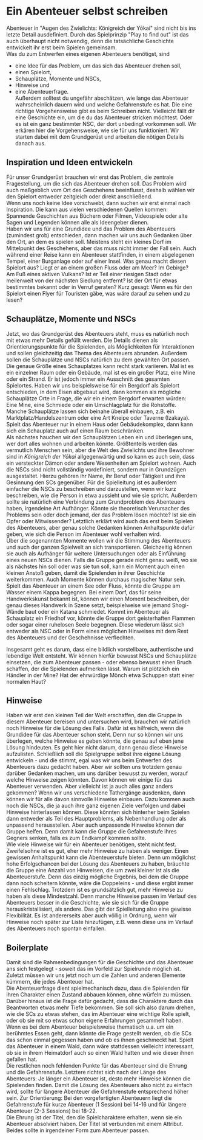 # Ein Abenteuer selbst schreiben

Abenteuer in "Augen des Zwielichts: Königreich der Yōkai" sind nicht bis ins letzte Detail ausdefiniert. Durch das Spielprinzip "Play to find out" ist das auch überhaupt nicht notwendig, denn die tatsächliche Geschichte entwickelt ihr erst beim Spielen gemeinsam.  
Was du zum Entwerfen eines eigenen Abenteuers benötigst, sind  

 - eine Idee für das Problem, um das sich das Abenteuer drehen soll,  
 - einen Spielort,  
 - Schauplätze, Momente und NSCs,  
 - Hinweise und  
 - eine Abenteuerfrage.  
Außerdem solltest du ungefähr abschätzen, wie lange das Abenteuer wahrscheinlich dauern wird und welche Gefahrenstufe es hat. 
Die eine richtige Vorgehensweise gibt es beim Schreiben nicht. Vielleicht fällt dir eine Geschichte ein, um die du das Abenteuer stricken möchtest. Oder es ist ein ganz bestimmter NSC, der dort unbedingt vorkommen soll. Wir erkären hier die Vorgehensweise, wie sie für uns funktioniert. Wir starten dabei mit dem Grundgerüst und arbeiten die nötigen Details danach aus. 

## Inspiration und Ideen entwickeln

Für unser Grundgerüst brauchen wir erst das Problem, die zentrale Fragestellung, um die sich das Abenteuer drehen soll. Das Problem wird auch maßgeblich vom Ort des Geschehens beeinflusst, deshalb wählen wir den Spielort entweder zeitgleich oder direkt anschließend.  
Wenn uns noch keine Idee vorschwebt, dann suchen wir erst einmal nach Inspiration. Die kann aus vielen verschiedenen Quellen kommen: Spannende Geschichten aus Büchern oder Filmen, Videospiele oder alte Sagen und Legenden können alle als Ideengeber dienen.  
Haben wir uns für eine Grundidee und das Problem des Abenteuers (zumindest grob) entschieden, dann machen wir uns auch Gedanken über den Ort, an dem es spielen soll. Meistens steht ein kleines Dorf im Mittelpunkt des Geschehens, aber das muss nicht immer der Fall sein. Auch während einer Reise kann ein Abenteuer stattfinden, in einem abgelegenen Tempel, einer Burganlage oder auf einer Insel. Was genau macht diesen Spielort aus? Liegt er an einem großen Fluss oder am Meer? Im Gebirge? Am Fuß eines aktiven Vulkans? Ist er Teil einer riesigen Stadt oder meilenweit von der nächsten Siedlung entfernt? Ist der Ort für etwas bestimmtes bekannt oder in Verruf geraten? Kurz gesagt: Wenn es für den Spielort einen Flyer für Touristen gäbe, was wäre darauf zu sehen und zu lesen?

## Schauplätze, Momente und NSCs

Jetzt, wo das Grundgerüst des Abenteuers steht, muss es natürlich noch mit etwas mehr Details gefüllt werden. Die Details dienen als Orientierungspunkte für die Spielenden, als Möglichkeiten für Interaktionen und sollen gleichzeitig das Thema des Abenteuers abrunden. Außerdem sollen die Schauplätze und NSCs natürlich zu dem gewählten Ort passen.  
Die genaue Größe eines Schauplatzes kann recht stark variieren. Mal ist es ein einzelner Raum oder ein Gebäude, mal ist es ein großer Platz, eine Mine oder ein Strand. Er ist jedoch immer ein Ausschnitt des gesamten Spielortes. Haben wir uns beispielsweise für ein Bergdorf als Spielort entschieden, in dem Eisen abgebaut wird, dann kommen als mögliche Schauplätze Orte in Frage, die wir ein einem Bergdorf erwarten würden: Eine Mine, eine Schmiede oder ein Umschlagplatz für die Rohstoffe. Manche Schauplätze lassen sich beinahe überall einbauen, z.B. ein Marktplatz/Handelszentrum oder eine Art Kneipe oder Taverne (Izakaya). Spielt das Abenteuer nur in einem Haus oder Gebäudekomplex, dann kann sich ein Schauplatz auch auf einen Raum beschränken.  
Als nächstes hauchen wir den Schauplätzen Leben ein und überlegen uns, wer dort alles wohnen und arbeiten könnte. Größtenteils werden das vermutlich Menschen sein, aber die Welt des Zwielichts und ihre Bewohner sind in *Königreich der Yōkai* allgegenwärtig und so kann es auch sein, dass ein versteckter Dämon oder andere Wesenheiten am Spielort wohnen. Auch die NSCs sind nicht vollständig vordefiniert, sondern nur in Grundzügen ausgestaltet. Hierzu gehören ihr Name, ihr Beruf oder Tätigkeit und ihre Gesinnung den SCs gegenüber. Für die Spielleitung ist es außerdem einfacher die NSCs zu beschreiben und darzustellen, wenn wir kurz beschreiben, wie die Person in etwa aussieht und wie sie spricht. Außerdem sollte sie natürlich eine Verbindung zum Grundproblem des Abenteuers haben, irgendeine Art Aufhänger. Könnte sie theoretisch Verursacher des Problems sein oder doch jemand, der das Problem lösen möchte? Ist sie ein Opfer oder Mitwissender? Letztlich erklärt wird auch das erst beim Spielen des Abenteuers, aber genau solche Gedanken können Anhaltspunkte dafür geben, wie sich die Person im Abenteuer wohl verhalten wird.  
Über die sogenannten Momente wollen wir die Stimmung des Abenteuers und auch der ganzen Spielwelt an sich transportieren. Gleichzeitig können sie auch als Aufhänger für weitere Untersuchungen oder als Einführung eines neuen NSCs dienen. Falls die Gruppe gerade nicht genau weiß, wo sie als nächstes hin soll oder was sie tun soll, kann ein Moment auch einen kleinen Anstoß geben, damit die Spielenden in ihrer Geschichte weiterkommen. Auch Momente können durchaus magischer Natur sein. Spielt das Abenteuer an einem See oder Fluss, könnte die Gruppe am Wasser einem Kappa begegnen. Bei einem Dorf, das für seine Handwerkskunst bekannt ist, können wir einen Moment beschreiben, der genau dieses Handwerk in Szene setzt, beispielweise wie jemand Shogi-Wände baut oder ein Katana schmiedet. Kommt im Abenteuer als Schauplatz ein Friedhof vor, könnte die Gruppe dort geisterhaften Flammen oder sogar einer ruhelosen Seele begegnen. Diese wiederum lässt sich entweder als NSC oder in Form eines möglichen Hinweises mit dem Rest des Abenteuers und der Geschehnisse verflechten.  

Insgesamt geht es darum, dass eine bildlich vorstellbare, authentische und lebendige Welt entsteht. Wir können hierfür bewusst NSCs und Schauplätze einsetzen, die zum Abenteuer passen - oder ebenso bewusst einen Bruch schaffen, der die Spielenden aufmerken lässt. Warum ist plötzlich ein Händler in der Mine? Hat der ehrwürdige Mönch etwa Schuppen statt einer normalen Haut? 


## Hinweise

Haben wir erst den kleinen Teil der Welt erschaffen, den die Gruppe in diesem Abenteuer bereisen und untersuchen wird, brauchen wir natürlich noch Hinweise für die Lösung des Falls. Dafür ist es hilfreich, wenn die Grundidee für das Abenteuer schon steht. Denn nur so können wir uns überlegen, welche Hinweise es geben könnte, die genau auf eben jene Lösung hindeuten. Es geht hier nicht darum, dann genau diese Hinweise aufzulisten. Schließlich soll die Spielgruppe selbst ihre eigene Lösung entwickeln - und die stimmt, egal was wir uns beim Entwerfen des Abenteuers dazu gedacht haben. Aber wir sollten uns trotzdem genau darüber Gedanken machen, um uns darüber bewusst zu werden, worauf welche Hinweise zeigen könnten. Davon können wir einige für das Abenteuer verwenden. Aber vielleicht ist ja auch alles ganz anders gekommen? Wenn wir uns verschiedene Tathergänge ausdenken, dann können wir für alle davon sinnvolle Hinweise einbauen. Dazu kommen auch noch die NSCs, die ja auch ihre ganz eigenen Ziele verfolgen und dabei Hinweise hinterlassen können. Diese könnten sich hinterher beim Spielen dann entweder als Teil des Hauptproblems, als Nebenhandlung oder als unpassend herausstellen. Aber auch unpassende Hinweise können der Gruppe helfen. Denn damit kann die Gruppe die Gefahrenstufe ihres Gegners senken, falls es zum Endkampf kommen sollte.  
Wie viele Hinweise wir für ein Abenteuer benötigen, steht nicht fest. Zweifelsohne ist es gut, eher mehr Hinweise zu haben als weniger. Einen gewissen Anhaltspunkt kann die Abenteuerstufe bieten. Denn um möglichst hohe Erfolgschancen bei der Lösung des Abenteuers zu haben, bräuchte die Gruppe eine Anzahl von Hinweisen, die um zwei kleiner ist als die Abenteuerstufe. Denn das einzig mögliche Ergebnis, bei dem die Gruppe dann noch scheitern könnte, wäre die Doppeleins - und diese ergibt immer einen Fehlschlag. Trotzdem ist es grundsätzlich gut, mehr Hinweise zu haben als diese Mindestzahl. Denn manche Hinweise passen im Verlauf des Abenteuers besser in die Geschichte, wie sie sich für die Gruppe herauskristallisiert, als andere. Das gibt der Spielleitung also eine gewisse Flexibilität. Es ist andererseits aber auch völlig in Ordnung, wenn wir Hinweise noch später zur Liste hinzufügen, z.B. wenn diese uns im Verlauf des Abenteuers noch spontan einfallen.


## Boilerplate

Damit sind die Rahmenbedingungen für die Geschichte und das Abenteuer ans sich festgelegt - soweit das im Vorfeld zur Spielrunde möglich ist. Zuletzt müssen wir uns jetzt noch um die Zahlen und anderen Elemente kümmern, die jedes Abenteuer hat.  
Die Abenteuerfrage dient spielmechanisch dazu, dass die Spielenden für ihren Charakter einen Zustand abbauen können, ohne würfeln zu müssen. Darüber hinaus ist die Frage dafür gedacht, dass die Charaktere durch das Beantworten etwas mehr Tiefe bekommen. Sie soll sich also darum drehen, wie die SCs zu etwas stehen, das im Abenteuer eine wichtige Rolle spielt, oder ob sie mit so etwas schon eigene Erfahrungen gesammelt haben. Wenn es bei dem Abenteuer beispielsweise thematisch u.a. um ein berühmtes Essen geht, dann könnte die Frage gestellt werden, ob die SCs das schon einmal gegessen haben und ob es ihnen geschmeckt hat. Spielt das Abenteuer in einem Wald, dann wäre stattdessen vielleicht interessant, ob sie in ihrem Heimatdorf auch so einen Wald hatten und wie dieser ihnen gefallen hat.  
Die restlichen noch fehlenden Punkte für das Abenteuer sind die Ehrung und die Gefahrenstufe. Letztere richtet sich nach der Länge des Abenteuers: Je länger ein Abenteuer ist, desto mehr Hinweise können die Spielenden finden. Damit die Lösung des Abenteuers also nicht zu einfach wird, sollte für längere Abenteuer die Gefahrenstufe entsprechend höher sein. Zur Orientierung: Bei den vorgefertigten Abenteuern liegt die Gefahrenstufe für kurze Abenteuer (1 Session) bei 14-16 und für längere Abenteuer (2-3 Sessions) bei 18-22.  
Die Ehrung ist der Titel, den die Spielcharaktere erhalten, wenn sie ein Abenteuer absolviert haben. Der Titel ist verbunden mit einem Attribut. Beides sollte in irgendeiner Form zum Abenteuer passen. 
